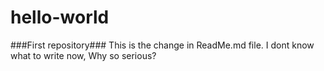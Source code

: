 # hello-world
###First repository###
This is the change in ReadMe.md file.
I dont know what to write now, Why so serious?
